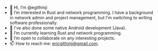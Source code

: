 - 👋 Hi, I’m @egithinji
- 👀 I’m interested in Rust and network programming. I have a background in network admin and project management, but I'm switching to writing software professionally.
- 👀 I've also done some native Android development (Java).
- 🌱 I’m currently learning Rust and network programming.
- 💞️ I’m open to collaborate on any interesting projects.
- 📫 How to reach me: ericgithinji@gmail.com.

<!---
egithinji/egithinji is a ✨ special ✨ repository because its `README.md` (this file) appears on your GitHub profile.
You can click the Preview link to take a look at your changes.
--->
